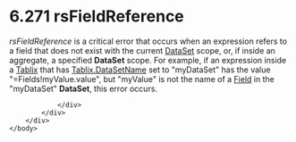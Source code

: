 <html dir="LTR" xmlns:mshelp="http://msdn.microsoft.com/mshelp" xmlns:ddue="http://ddue.schemas.microsoft.com/authoring/2003/5" xmlns:xlink="http://www.w3.org/1999/xlink" xmlns:tool="http://www.microsoft.com/tooltip">
    <head>
        <meta http-equiv="Content-Type" content="text/html; CHARSET=utf-8"></meta>
        <meta name="save" content="history"></meta>
        <title>6.271 rsFieldReference</title>
        <xml>
            <mshelp:toctitle title="6.271 rsFieldReference"></mshelp:toctitle>
            <mshelp:rltitle title="[MS-RDL]: rsFieldReference"></mshelp:rltitle>
            <mshelp:keyword index="A" term="b30e95f4-c80e-4e2e-a1e0-0873c81427ce"></mshelp:keyword>
            <mshelp:attr name="DCSext.ContentType" value="open specification"></mshelp:attr>
            <mshelp:attr name="AssetID" value="b30e95f4-c80e-4e2e-a1e0-0873c81427ce"></mshelp:attr>
            <mshelp:attr name="TopicType" value="kbRef"></mshelp:attr>
            <mshelp:attr name="DCSext.Title" value="[MS-RDL]: rsFieldReference" />
        </xml>
    </head>
    <body>
        <div id="header">
            <h1 class="heading">6.271 rsFieldReference</h1>
        </div>
        <div id="mainSection">
            <div id="mainBody">
                <div id="allHistory" class="saveHistory"></div>
                <div id="sectionSection0" class="section" name="collapseableSection">
                    

<p><i>rsFieldReference</i> is a critical error that occurs when
an expression refers to a field that does not exist with the current <a href="a14782b0-2e2f-4305-83a3-3de3fd750b6a.htm">DataSet</a> scope, or, if
inside an aggregate, a specified <b>DataSet</b> scope. For example, if an
expression inside a <a href="e42fb86e-799a-4202-8845-ac38831efccb.htm">Tablix</a>
that has <a href="303f6cb3-cb22-43c4-9861-0c40082219f9.htm">Tablix.DataSetName</a>
set to &quot;myDataSet&quot; has the value &quot;=Fields!myValue.value&quot;,
but &quot;myValue&quot; is not the name of a <a href="940b8522-5d1f-4a2a-ab79-087ef6a69881.htm">Field</a> in the &quot;myDataSet&quot;
<b>DataSet</b>, this error occurs.</p>


                </div>
            </div>
        </div>
    </body>
</html>